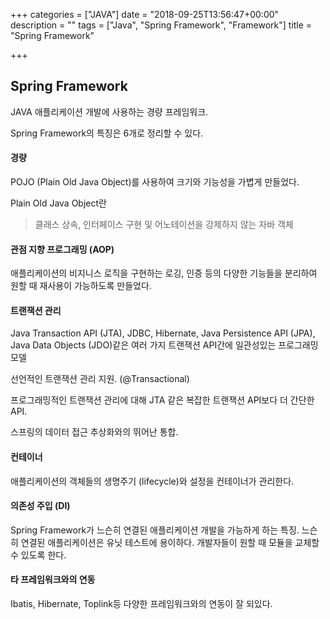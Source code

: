 +++
categories = ["JAVA"]
date = "2018-09-25T13:56:47+00:00"
description = ""
tags = ["Java", "Spring Framework", "Framework"]
title = "Spring Framework"

+++
## Spring Framework

JAVA 애플리케이션 개발에 사용하는 경량 프레임워크.

Spring Framework의 특징은 6개로 정리할 수 있다.

#### 경량

POJO (Plain Old Java Object)를 사용하여 크기와 기능성을 가볍게 만들었다.

Plain Old Java Object란

> 클래스 상속, 인터페이스 구현 및 어노테이션을 강제하지 않는 자바 객체

#### 관점 지향 프로그래밍 (AOP)

애플리케이션의 비지니스 로직을 구현하는 로깅, 인증 등의 다양한 기능들을 분리하여 원할 때 재사용이 가능하도록 만들었다.

#### 트랜잭션 관리

Java Transaction API (JTA), JDBC, Hibernate, Java Persistence API (JPA), Java Data Objects (JDO)같은 여러 가지 트랜잭션 API간에 일관성있는 프로그래밍 모델

선언적인 트랜잭션 관리 지원. (@Transactional)

프로그래밍적인 트랜잭션 관리에 대해 JTA 같은 복잡한 트랜잭션 API보다 더 간단한 API.

스프링의 데이터 접근 추상화와의 뛰어난 통합.

#### 컨테이너

애플리케이션의 객체들의 생명주기 (lifecycle)와 설정을 컨테이너가 관리한다.

#### 의존성 주입 (DI)

Spring Framework가 느슨히 연결된 애플리케이션 개발을 가능하게 하는 특징. 느슨히 연결된 애플리케이션은 유닛 테스트에 용이하다. 개발자들이 원할 때 모듈을 교체할 수 있도록 한다.

#### 타 프레임워크와의 연동

Ibatis, Hibernate, Toplink등 다양한 프레임워크와의 연동이 잘 되있다.